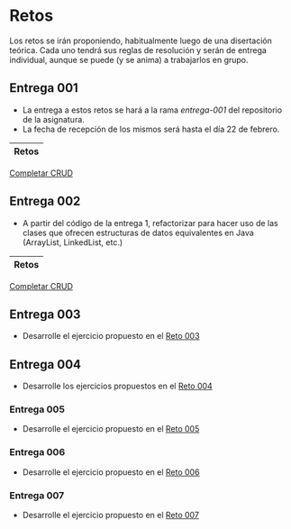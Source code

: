 # Retos

Los retos se irán proponiendo, habitualmente luego de una disertación teórica. Cada uno tendrá sus reglas de resolución y serán de entrega individual, aunque se puede (y se anima) a trabajarlos en grupo.

## Entrega 001

- La entrega a estos retos se hará a la rama *entrega-001* del repositorio de la asignatura.
- La fecha de recepción de los mismos será hasta el día 22 de febrero.

|Retos|
|-|
[Completar CRUD](/evaluaciones/retos/reto001.md)

## Entrega 002

- A partir del código de la entrega 1, refactorizar para hacer uso de las clases que ofrecen estructuras de datos equivalentes en Java (ArrayList, LinkedList, etc.)

|Retos|
|-|
[Completar CRUD](/evaluaciones/retos/reto002.md)

## Entrega 003

- Desarrolle el ejercicio propuesto en el [Reto 003](/evaluaciones/retos/reto003.md)

## Entrega 004

- Desarrolle los ejercicios propuestos en el [Reto 004](reto004.md)

### Entrega 005

- Desarrolle el ejercicio propuesto en el [Reto 005](reto005.md)

### Entrega 006

- Desarrolle el ejercicio propuesto en el [Reto 006](reto006.md)

### Entrega 007

- Desarrolle el ejercicio propuesto en el [Reto 007](reto007.md)